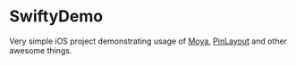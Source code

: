 # SwiftyDemo

Very simple iOS project demonstrating usage of [Moya](https://github.com/Moya/Moya), [PinLayout](https://github.com/layoutBox/PinLayout) and other awesome things.
